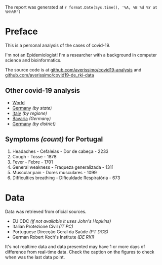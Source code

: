 The report was generated at `r format.Date(Sys.time(), '%A, %B %d %Y at %Hh%M')`

# Preface

This is a personal analysis of the cases of covid-19.

I'm not an Epidemiologist! I'm a researcher with a background in computer science and bioinformatics.

The source code is at [github.com/averissimo/covid19-analysis](https://github.com/averissimo/covid19-analysis) and [github.com/averissimo/covid19-de_rki-data](https://github.com/averissimo/covid19-de_rki-data)

## Other covid-19 analysis

* [World](https://averissimo.github.io/covid19-analysis/)
* [Germany](https://averissimo.github.io/covid19-analysis/germany.html) *(by state)*
* [Italy](https://averissimo.github.io/covid19-analysis/italy.html) *(by regione)*
* [Bavaria](https://averissimo.github.io/covid19-analysis/bayer.html) *(Germany)*
* [Germany](https://averissimo.github.io/covid19-de_rki-data/) *(by district)*

## Symptoms *(count)* for Portugal

1. Headaches - Cefaleias - Dor de cabeça - 2233
1. Cough - Tosse - 1878
1. Fever - Febre - 1701
1. General weakness - Fraqueza generalizada - 1311
1. Muscular pain - Dores musculares - 1099
1. Difficulties breathing - Dificuldade Respiratória - 673

# Data

Data was retrieved from oficial sources.

* EU CDC *(if not available it uses John's Hopkins)*
* Italian Protezione Civil *(IT PC)*
* Portuguese Direcção Geral da Saúde *(PT DGS)*
* German Robert Koch's Institute *(DE RKI)*

It's not realtime data and data presented may have 1 or more days of difference from real-time data. Check the caption on the figures to check when was the last data point.
